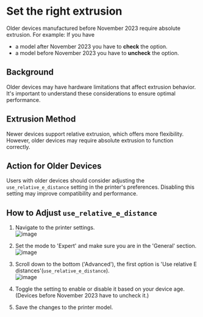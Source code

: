 # Set the right extrusion

Older devices manufactured before November 2023 require absolute extrusion.
For example:
If you have

- a model after November 2023 you have to **check** the option.
- a model before November 2023 you have to **uncheck** the option.

## Background

Older devices may have hardware limitations that affect extrusion behavior. It's important to understand these considerations to ensure optimal performance.

## Extrusion Method

Newer devices support relative extrusion, which offers more flexibility. However, older devices may require absolute extrusion to function correctly.

## Action for Older Devices

Users with older devices should consider adjusting the `use_relative_e_distance` setting in the printer's preferences. Disabling this setting may improve compatibility and performance.

## How to Adjust `use_relative_e_distance`

1. Navigate to the printer settings. <br>
![image](https://github.com/CR-3D/SliCR-3D-V2/assets/78646047/23ae3927-98c2-4314-b4de-13bee1992409)

2. Set the mode to 'Expert' and make sure you are in the 'General' section. <br>
![image](https://github.com/CR-3D/SliCR-3D-V2/assets/78646047/81ddc198-e5b8-4cef-9985-721a1b333bb2)

3. Scroll down to the bottom ('Advanced'), the first option is 'Use relative E distances'(`use_relative_e_distance`). <br>
![image](https://github.com/CR-3D/SliCR-3D-V2/assets/78646047/33d3191d-61f0-44bf-90aa-6c92ec29c513)

4. Toggle the setting to enable or disable it based on your device age. (Devices before November 2023 have to uncheck it.)
5. Save the changes to the printer model.
